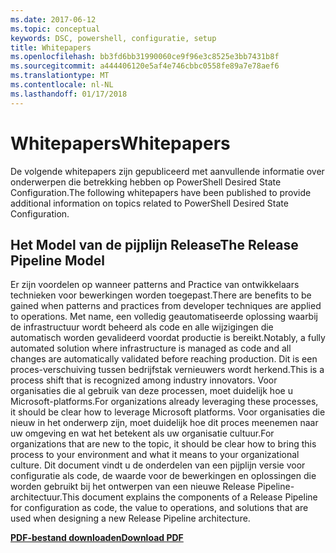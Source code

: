 ```yaml
---
ms.date: 2017-06-12
ms.topic: conceptual
keywords: DSC, powershell, configuratie, setup
title: Whitepapers
ms.openlocfilehash: bb3fd6bb31990060ce9f96e3c8525e3bb7431b8f
ms.sourcegitcommit: a444406120e5af4e746cbbc0558fe89a7e78aef6
ms.translationtype: MT
ms.contentlocale: nl-NL
ms.lasthandoff: 01/17/2018
---
```

# <a name="whitepapers"></a><span data-ttu-id="314b2-103">Whitepapers</span><span class="sxs-lookup"><span data-stu-id="314b2-103">Whitepapers</span></span>

<span data-ttu-id="314b2-104">De volgende whitepapers zijn gepubliceerd met aanvullende informatie over onderwerpen die betrekking hebben op PowerShell Desired State Configuration.</span><span class="sxs-lookup"><span data-stu-id="314b2-104">The following whitepapers have been published to provide additional information on topics related to PowerShell Desired State Configuration.</span></span>

## <a name="the-release-pipeline-model"></a><span data-ttu-id="314b2-105">Het Model van de pijplijn Release</span><span class="sxs-lookup"><span data-stu-id="314b2-105">The Release Pipeline Model</span></span>
<span data-ttu-id="314b2-106">Er zijn voordelen op wanneer patterns and Practice van ontwikkelaars technieken voor bewerkingen worden toegepast.</span><span class="sxs-lookup"><span data-stu-id="314b2-106">There are benefits to be gained when patterns and practices from developer techniques are applied to operations.</span></span> <span data-ttu-id="314b2-107">Met name, een volledig geautomatiseerde oplossing waarbij de infrastructuur wordt beheerd als code en alle wijzigingen die automatisch worden gevalideerd voordat productie is bereikt.</span><span class="sxs-lookup"><span data-stu-id="314b2-107">Notably, a fully automated solution where infrastructure is managed as code and all changes are automatically validated before reaching production.</span></span> <span data-ttu-id="314b2-108">Dit is een proces-verschuiving tussen bedrijfstak vernieuwers wordt herkend.</span><span class="sxs-lookup"><span data-stu-id="314b2-108">This is a process shift that is recognized among industry innovators.</span></span> <span data-ttu-id="314b2-109">Voor organisaties die al gebruik van deze processen, moet duidelijk hoe u Microsoft-platforms.</span><span class="sxs-lookup"><span data-stu-id="314b2-109">For organizations already leveraging these processes, it should be clear how to leverage Microsoft platforms.</span></span> <span data-ttu-id="314b2-110">Voor organisaties die nieuw in het onderwerp zijn, moet duidelijk hoe dit proces meenemen naar uw omgeving en wat het betekent als uw organisatie cultuur.</span><span class="sxs-lookup"><span data-stu-id="314b2-110">For organizations that are new to the topic, it should be clear how to bring this process to your environment and what it means to your organizational culture.</span></span> <span data-ttu-id="314b2-111">Dit document vindt u de onderdelen van een pijplijn versie voor configuratie als code, de waarde voor de bewerkingen en oplossingen die worden gebruikt bij het ontwerpen van een nieuwe Release Pipeline-architectuur.</span><span class="sxs-lookup"><span data-stu-id="314b2-111">This document explains the components of a Release Pipeline for configuration as code, the value to operations, and solutions that are used when designing a new Release Pipeline architecture.</span></span> 

<span data-ttu-id="314b2-112">**[PDF-bestand downloaden](http://aka.ms/thereleasepipelinemodelpdf)**</span><span class="sxs-lookup"><span data-stu-id="314b2-112">**[Download PDF](http://aka.ms/thereleasepipelinemodelpdf)**</span></span>

